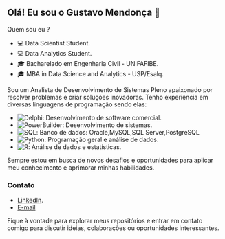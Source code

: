 ## Olá! Eu sou o Gustavo Mendonça 👋

Quem sou eu ?
- 💻 Data Scientist Student.
- 💻 Data Analytics Student.
- 🎓 Bacharelado em Engenharia Civil - UNIFAFIBE.
- 🎓 MBA in Data Science and Analytics - USP/Esalq.

Sou um Analista de Desenvolvimento de Sistemas Pleno apaixonado por resolver problemas e criar soluções inovadoras. Tenho experiência em diversas linguagens de programação sendo elas:

- ![Delphi](https://img.shields.io/badge/-Delphi-ED1F35?style=flat-square&logo=delphi&logoColor=white): Desenvolvimento de software comercial.
- ![PowerBuilder](https://img.shields.io/badge/-PowerBuilder-68ACE5?style=flat-square&logo=powerbuilder&logoColor=white): Desenvolvimento de sistemas.
- ![SQL](https://img.shields.io/badge/-SQL-CC2927?style=flat-square&logo=postgresql&logoColor=white): Banco de dados: Oracle,MySQL,SQL Server,PostgreSQL
- ![Python](https://img.shields.io/badge/-Python-3776AB?style=flat-square&logo=python&logoColor=white): Programação geral e análise de dados.
- ![R](https://img.shields.io/badge/-R-276DC3?style=flat-square&logo=r&logoColor=white): Análise de dados e estatísticas.

Sempre estou em busca de novos desafios e oportunidades para aplicar meu conhecimento e aprimorar minhas habilidades.

### Contato

- [LinkedIn](https://www.linkedin.com/in/gustavo-mendon%C3%A7a-498421135/).
- [E-mail](gustavomendonca2009@hotmail.com)

Fique à vontade para explorar meus repositórios e entrar em contato comigo para discutir ideias, colaborações ou oportunidades interessantes.
